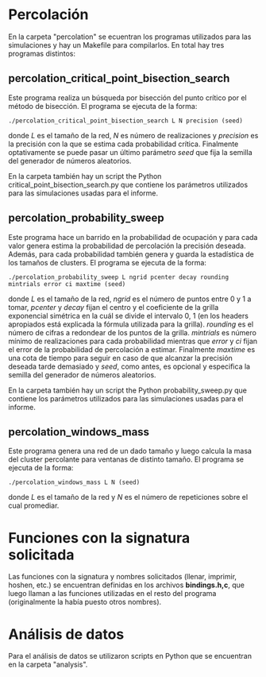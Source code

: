 # Percolación
En la carpeta "percolation" se ecuentran los programas utilizados para las simulaciones y hay un Makefile para compilarlos. En total hay tres programas distintos:

## percolation_critical_point_bisection_search
Este programa realiza un búsqueda por bisección del punto crítico por el método de bisección. El programa se ejecuta de la forma:

    ./percolation_critical_point_bisection_search L N precision (seed)

donde *L* es el tamaño de la red, *N* es número de realizaciones y *precision* es la precisión con la que se estima cada probabilidad crítica. Finalmente optativamente se puede pasar un último parámetro *seed* que fija la semilla del generador de números aleatorios.

En la carpeta también hay un script the Python critical_point_bisection_search.py que contiene los parámetros utilizados para las simulaciones usadas para el informe.

## percolation_probability_sweep
Este programa hace un barrido en la probabilidad de ocupación y para cada valor genera estima la probabilidad de percolación la precisión deseada. Además, para cada probabilidad también genera y guarda la estadística de los tamaños de clusters.
El programa se ejecuta de la forma:

    ./percolation_probability_sweep L ngrid pcenter decay rounding mintrials error ci maxtime (seed)
    
donde *L* es el tamaño de la red, *ngrid* es el número de puntos entre 0 y 1 a tomar, *pcenter* y *decay* fijan el centro y el coeficiente de la grilla exponencial simétrica en la cuál se divide el intervalo 0, 1 (en los headers apropiados está explicada la fórmula utilizada para la grilla). *rounding* es el número de cifras a redondear de los puntos de la grilla. *mintrials* es número mínimo de realizaciones para cada probabilidad mientras que *error* y *ci* fijan el error de la probabilidad de percolación a estimar. Finalmente *maxtime* es una cota de tiempo para seguir en caso de que alcanzar la precisión deseada tarde demasiado y *seed*, como antes, es opcional y especifica la semilla del generador de números aleatorios.

En la carpeta también hay un script the Python probability_sweep.py que contiene los parámetros utilizados para las simulaciones usadas para el informe.

## percolation_windows_mass
Este programa genera una red de un dado tamaño y luego calcula la masa del cluster percolante para ventanas de distinto tamaño. El programa se ejecuta de la forma:

    ./percolation_windows_mass L N (seed)
   
donde *L* es el tamaño de la red y *N* es el número de repeticiones sobre el cual promediar.

# Funciones con la signatura solicitada
Las funciones con la signatura y nombres solicitados (llenar, imprimir, hoshen, etc.) se encuentran definidas en los archivos
**bindings.h,c**, que luego llaman a las funciones utilizadas en el resto del programa (originalmente la había puesto otros nombres).

# Análisis de datos
Para el análisis de datos se utilizaron scripts en Python que se encuentran en la carpeta "analysis".
